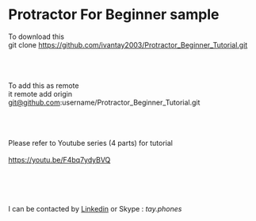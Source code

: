 <h1> Protractor For Beginner sample </h1>

To download this 
<br>
git clone https://github.com/ivantay2003/Protractor_Beginner_Tutorial.git

<br><br><br>
To add this as remote 
<br>
it remote add origin git@github.com:username/Protractor_Beginner_Tutorial.git

<br><br><br>
Please refer to Youtube series (4 parts) for tutorial
<br><br>
https://youtu.be/F4bq7ydyBVQ

<br><br><br><br>
I can be contacted by [Linkedin](http://www.linkedln.ivantay.org) or Skype : *tay.phones*


